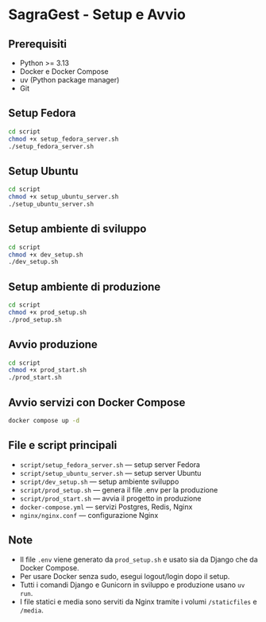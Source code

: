 # SagraGest - Setup e Avvio

## Prerequisiti
- Python >= 3.13
- Docker e Docker Compose
- uv (Python package manager)
- Git

## Setup Fedora
```bash
cd script
chmod +x setup_fedora_server.sh
./setup_fedora_server.sh
```

## Setup Ubuntu
```bash
cd script
chmod +x setup_ubuntu_server.sh
./setup_ubuntu_server.sh
```

## Setup ambiente di sviluppo
```bash
cd script
chmod +x dev_setup.sh
./dev_setup.sh
```

## Setup ambiente di produzione
```bash
cd script
chmod +x prod_setup.sh
./prod_setup.sh
```

## Avvio produzione
```bash
cd script
chmod +x prod_start.sh
./prod_start.sh
```

## Avvio servizi con Docker Compose
```bash
docker compose up -d
```

## File e script principali
- `script/setup_fedora_server.sh` — setup server Fedora
- `script/setup_ubuntu_server.sh` — setup server Ubuntu
- `script/dev_setup.sh` — setup ambiente sviluppo
- `script/prod_setup.sh` — genera il file .env per la produzione
- `script/prod_start.sh` — avvia il progetto in produzione
- `docker-compose.yml` — servizi Postgres, Redis, Nginx
- `nginx/nginx.conf` — configurazione Nginx

## Note
- Il file `.env` viene generato da `prod_setup.sh` e usato sia da Django che da Docker Compose.
- Per usare Docker senza sudo, esegui logout/login dopo il setup.
- Tutti i comandi Django e Gunicorn in sviluppo e produzione usano `uv run`.
- I file statici e media sono serviti da Nginx tramite i volumi `/staticfiles` e `/media`.
